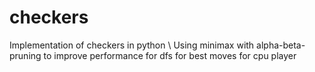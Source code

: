 # checkers
Implementation of checkers in python \\
Using minimax with alpha-beta-pruning to improve performance for dfs for best moves for cpu player
